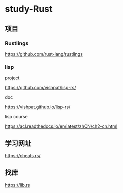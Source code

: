 # study-Rust

## 项目

### Rustlings

https://github.com/rust-lang/rustlings

### lisp

project

https://github.com/vishpat/lisp-rs/

doc

https://vishpat.github.io/lisp-rs/

lisp course

https://acl.readthedocs.io/en/latest/zhCN/ch2-cn.html 

## 学习网址

https://cheats.rs/



## 找库

https://lib.rs